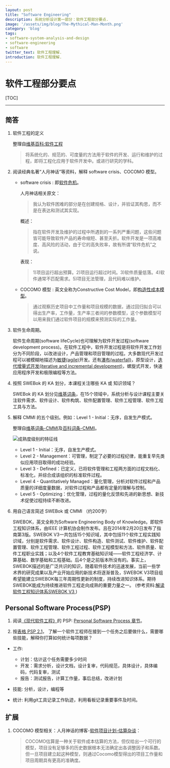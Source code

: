 ```yaml
---
layout: post
title: "Software Engineering"
description: 系统分析设计第一部分：软件工程部分要点.
image: '/assets/img/blog/The-Mythical-Man-Month.png'
category: 'blog'
tags:
- software-system-analysis-and-design
- software-engineering
- software
twitter_text: 软件工程理解.
introduction: 软件工程理解.
---
```


# 软件工程部分要点

[TOC]

------

## 简答
 1. 软件工程的定义

    整理自[维基百科:软件工程](https://zh.wikipedia.org/wiki/%E8%BD%AF%E4%BB%B6%E5%B7%A5%E7%A8%8B)
    > 将系统化的、规范的、可度量的方法用于软件的开发、运行和维护的过程，即将工程化应用于软件开发中。或进行研究的学科。

 2. 阅读经典名著“人月神话”等资料，解释 software crisis、COCOMO 模型。

    - software crisis : 即[软件危机](https://zh.wikipedia.org/wiki/%E8%BD%AF%E4%BB%B6%E5%8D%B1%E6%9C%BA)。
        
        人月神话相关原文：
        > 我认为软件困难的部分是在创建规格、设计，并验证其构思，而不是在表达和测试其实现。
        
        概述：
        > 指在软件开发及维护的过程中所遇到的一系列严重问题，这些问题皆可能导致软件产品的寿命缩短、甚至夭折。软件开发是一项高难度、高风险的活动，由于它的高失败率，故有所谓“软件危机”之说。
        
        表现：
        > 1)项目运行超出预算。2)项目运行超过时间。3)软件质量低落。4)软件通常不匹配需求。5)项目无法管理，且代码难以维护。
    
    - COCOMO 模型 : 英文全称为Constructive Cost Model，即[构造性成本模型](https://zh.wikipedia.org/wiki/%E6%9E%84%E9%80%A0%E6%80%A7%E6%88%90%E6%9C%AC%E6%A8%A1%E5%9E%8B)。
        > 通过观察历史项目中工作量和项目规模的数据，通过回归拟合可以得出生产率，工作量，生产率三者间的参数模型，这个参数模型可以用来我们通过软件项目的规模来预测实际的工作量。

 3. 软件生命周期。
    
    软件生命周期(software lifeCycle)也可理解为软件开发过程(software development process)。在软件工程中，软件开发过程是将软件开发工作划分为不同阶段，以改进设计，产品管理和项目管理的过程。大多数现代开发过程可以被模糊地描述为[敏捷(agile)](https://en.wikipedia.org/wiki/Agile_software_development)开发。还有[瀑布(waterfall)](https://en.wikipedia.org/wiki/Waterfall_model)，原型设计，[迭代增量式开发(iterative and incremental development)](https://en.wikipedia.org/wiki/Iterative_and_incremental_development)，螺旋式开发，快速应用程序开发和极限编程等方法。

 4. 按照 SWEBok 的 KA 划分，本课程关注哪些 KA 或 知识领域？

    SWEBok 的 KA 划分见[维基词条](https://en.wikipedia.org/wiki/Software_Engineering_Body_of_Knowledge#SWEBOK_Version_3)，在15个领域中，系统分析与设计课程主要关注软件需求、软件设计、软件构筑、软件配置管理、软件工程管理、软件工程工具与方法。

 5. 解释 CMMI 的五个级别。例如：Level 1 - Initial：无序，自发生产模式。

    整理自[维基词条-CMMI](https://en.wikipedia.org/wiki/Capability_Maturity_Model_Integration)及[百科词条-CMMI](https://baike.baidu.com/item/CMMI#5)。

    ![成熟度级别的特征线](https://upload.wikimedia.org/wikipedia/commons/e/ec/Characteristics_of_Capability_Maturity_Model.svg)
     
     - Level 1 - Initial：无序，自发生产模式。
     - Level 2 - Management：可管理，制定了必要的过程纪律，能重复早先类似应用项目取得的成功经验。
     - Level 3 - Defined：已定义，已将软件管理和工程两方面的过程文档化、标准化，并综合成该组织的标准软件过程。
     - Level 4 - Quantitatively Managed：量化管理，分析对软件过程和产品质量的详细度量数据，对软件过程和产品都有定量的理解与控制。
     - Level 5 - Optimizing：优化管理，过程的量化反馈和先进的新思想、新技术促使过程持续不断改进。


 6. 用自己语言简述 SWEBok 或 CMMI （约200字）

    SWEBOK，英文全称为Software Engineering Body of Knowledge。即软件工程知识体系，由IEEE 计算机协会制作发布。且在2014年2月20日发布了指南第3版。SWEBOK V3一共包括15个知识域，其中包括11个软件工程实践知识域，分别是软件需求、软件设计、软件构造、软件测试、软件维护、软件配置管理、软件工程管理、软件工程过程、软件工程模型和方法、软件质量、软件工程职业实践；以及4个软件工程教育基础知识域——软件工程经济学、计算基础、数学基础和工程基础。后4个是之前版本所没有的。事实上，SWEBOK描述的是广泛共识的知识，随着软件技术的迅速发展，当前一些学术界的研究成果以及产业开始应用的新技术将逐渐普及，SWEBOK V3项目组希望能建立SWEBOK每三年周期性更新的制度，持续改进知识体系。期待SWEBOK能成为持续推进软件工程走向成熟的重要力量之一。
    (参考资料:[解读软件工程知识体系SWEBOK V3
](http://www.360doc.com/content/16/1122/10/31913486_608459924.shtml))


## Personal Software Process(PSP)
 1. 阅读[《现代软件工程》](http://www.cnblogs.com/xinz/archive/2011/11/27/2265425.html)的 PSP: [Personal Software Process 章节](http://www.cnblogs.com/xinz/archive/2011/10/22/2220872.html)。

 2. 按[表格 PSP 2.1](http://www.cnblogs.com/xinz/archive/2011/10/22/2220872.html)， 了解一个软件工程师在接到一个任务之后要做什么，需要哪些技能，解释你打算如何统计每项数据？

 - 工作: 
     - 计划：估计这个任务需要多少时间
     - 开发：需求分析，设计文档，设计复审，代码规范，具体设计，具体编码，代码复审，测试
     - 报告：测试报告，计算工作量，事后总结，改进计划
 
 - 技能: 分析，设计，编程等

 - 统计: 利用git工具记录工作轨迹，利用看板记录重要事件及时间。


## 扩展
 1. COCOMO 模型相关：人月神话的博客-[软件项目计划-估算杂谈](http://blog.sina.com.cn/s/blog_493a845501000aa5.html)：
        
    > COCOMO估算是一种关于软件成本估算的方法，但仅给出一个可行的模型，项目没有足够多的历史数据根本无法确定出各调整因子和系数。但一旦项目建立起这种模型，则通过Cocomo模型得出的项目工作量和项目周期具有更高的准确度。

